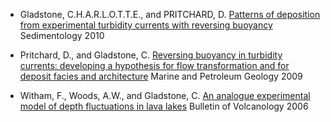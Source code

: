 * Gladstone, C.H.A.R.L.O.T.T.E., and PRITCHARD, D. [Patterns of deposition from experimental turbidity currents with reversing buoyancy](http://publications.esc.cam.ac.uk:8080/1514/) Sedimentology 2010

* Pritchard, D., and Gladstone, C. [Reversing buoyancy in turbidity currents: developing a hypothesis for flow transformation and for deposit facies and architecture](http://publications.esc.cam.ac.uk:8080/1347/) Marine and Petroleum Geology 2009

* Witham, F., Woods, A.W., and Gladstone, C. [An analogue experimental model of depth fluctuations in lava lakes](http://dx.doi.org/10.1007/s00445-006-0055-8) Bulletin of Volcanology 2006

